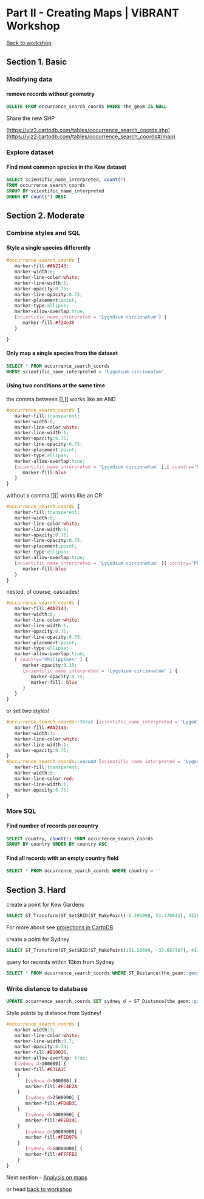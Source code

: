 Part II - Creating Maps | ViBRANT Workshop
== 

[Back to workshop](/Vizzuality/CartoDB-Tutorials/tree/master/vibrant)

## Section 1. Basic

### Modifying data

#### remove records without geometry

```sql
DELETE FROM occurrence_search_coords WHERE the_geom IS NULL
```
Share the new SHP

[https://viz2.cartodb.com/tables/occurrence_search_coords.shp](https://viz2.cartodb.com/tables/occurrence_search_coords#/map)


### Explore dataset 

#### Find most common species in the Kew dataset

```sql
SELECT scientific_name_interpreted, count(*) 
FROM occurrence_search_coords 
GROUP BY scientific_name_interpreted 
ORDER BY count(*) DESC
```

## Section 2. Moderate

### Combine styles and SQL

#### Style a single species differently

```css
#occurrence_search_coords {
   marker-fill:#AA2143;
   marker-width:6;
   marker-line-color:white;
   marker-line-width:1;
   marker-opacity:0.75;
   marker-line-opacity:0.75;
   marker-placement:point;
   marker-type:ellipse;
   marker-allow-overlap:true;
   [scientific_name_interpreted = 'Lygodium circinnatum'] {
      marker-fill:#f24e35
   } 

}
```

#### Only map a single species from the dataset

```sql
SELECT * FROM occurrence_search_coords 
WHERE scientific_name_interpreted = 'Lygodium circinnatum'
```

#### Using two conditions at the same time

the comma between [],[] works like an AND

```css
#occurrence_search_coords {
   marker-fill:transparent;
   marker-width:6;
   marker-line-color:white;
   marker-line-width:1;
   marker-opacity:0.75;
   marker-line-opacity:0.75;
   marker-placement:point;
   marker-type:ellipse;
   marker-allow-overlap:true;
   [scientific_name_interpreted = 'Lygodium circinnatum' ],[ country='Philippines' ] {
      marker-fill:blue
   }
}
```

without a comma [][] works like an OR

```css
#occurrence_search_coords {
   marker-fill:transparent;
   marker-width:6;
   marker-line-color:white;
   marker-line-width:1;
   marker-opacity:0.75;
   marker-line-opacity:0.75;
   marker-placement:point;
   marker-type:ellipse;
   marker-allow-overlap:true;
   [scientific_name_interpreted = 'Lygodium circinnatum' ][ country='Philippines' ] {
      marker-fill:blue
   }
}
```

nested, of course, cascades!

```css
#occurrence_search_coords {
   marker-fill:#AA2143;
   marker-width:6;
   marker-line-color:white;
   marker-line-width:1;
   marker-opacity:0.75;
   marker-line-opacity:0.75;
   marker-placement:point;
   marker-type:ellipse;
   marker-allow-overlap:true;
   [ country='Philippines' ] {
      marker-opacity:0.15;
      [scientific_name_interpreted = 'Lygodium circinnatum' ] {
         marker-opacity:0.75;
         marker-fill: blue
      }
   }   
}
```

or set two styles!

```css
#occurrence_search_coords::first [scientific_name_interpreted = 'Lygodium circinnatum' ]{
   marker-fill:#AA2143;
   marker-width:3;
   marker-line-color:white;
   marker-line-width:1;
   marker-opacity:0.75;
}
#occurrence_search_coords::second [scientific_name_interpreted = 'Lygodium circinnatum' ]{
   marker-fill:transparent;
   marker-width:8;
   marker-line-color:red;
   marker-line-width:1;
   marker-opacity:0.75;
}
```

### More SQL

#### Find number of records per country

```sql
SELECT country, count(*) FROM occurrence_search_coords 
GROUP BY country ORDER BY country ASC
```

#### Find all records with an empty country field

```sql
SELECT * FROM occurrence_search_coords WHERE country = ''
```

## Section 3. Hard

create a point for Kew Gardens

```sql
SELECT ST_Transform(ST_SetSRID(ST_MakePoint(-0.291098, 51.478042), 4326), 3857) as the_geom_webmercator
```

For more about see [projections in CartoDB](https://github.com/Vizzuality/CartoDB-Tutorials/blob/master/drafts/projections.md)

create a point for Sydney

```sql
SELECT ST_Transform(ST_SetSRID(ST_MakePoint(151.20699, -33.867487), 4326), 3857) as the_geom_webmercator
```

query for records within 10km from Sydney

```sql
SELECT * FROM occurrence_search_coords WHERE ST_Distance(the_geom::geography, ST_SetSRID(ST_MakePoint(151.20699, -33.867487), 4326)::geography) < 10000
```

### Write distance to database

```sql
UPDATE occurrence_search_coords SET sydney_d = ST_Distance(the_geom::geography, ST_SetSRID(ST_MakePoint(151.20699, -33.867487), 4326)::geography)
```

Style points by distance from Sydney!

```css
#occurrence_search_coords {
   marker-width:3;
   marker-line-color:white;
   marker-line-width:0.7;
   marker-opacity:0.74;
   marker-fill:#B10026;
   marker-allow-overlap: true;
   [sydney_d>100000] {
   marker-fill:#E31A1C
	}
	   [sydney_d>500000] {
	   marker-fill:#FC4E2A
	}
	   [sydney_d>2500000] {
	   marker-fill:#FD8D3C
	}
	   [sydney_d>5000000] {
	   marker-fill:#FEB24C
	}
	   [sydney_d>10000000] {
	   marker-fill:#FED976
	}
	   [sydney_d>50000000] {
	   marker-fill:#FFFFB2
	}
}
```




Next section - [Analysis on maps](/Vizzuality/CartoDB-Tutorials/tree/master/vibrant/Part_III_Analysis_on_maps.md)

or head [back to workshop](/Vizzuality/CartoDB-Tutorials/tree/master/vibrant)







